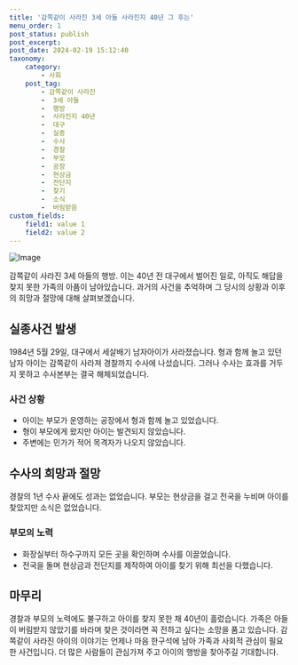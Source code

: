 ```yaml
---
title: '감쪽같이 사라진 3세 아들 사라진지 40년 그 후는'
menu_order: 1
post_status: publish
post_excerpt: 
post_date: 2024-02-19 15:12:40
taxonomy:
    category:
        - 사회
    post_tag:
        - 감쪽같이 사라진
        -  3세 아들
        -  행방
        -  사라진지 40년
        -  대구
        -  실종
        -  수사
        -  경찰
        -  부모
        -  공장
        -  현상금
        -  전단지
        -  찾기
        -  소식
        -  버림받음
custom_fields:
    field1: value 1
    field2: value 2
---
```


![Image](https://imgnews.pstatic.net/image/014/2024/02/19/0005144041_001_20240219130101490.png?type=w647)

감쪽같이 사라진 3세 아들의 행방. 이는 40년 전 대구에서 벌어진 일로, 아직도 해답을 찾지 못한 가족의 아픔이 남아있습니다. 과거의 사건을 추억하며 그 당시의 상황과 이후의 희망과 절망에 대해 살펴보겠습니다.
## 실종사건 발생
1984년 5월 29일, 대구에서 세살배기 남자아이가 사라졌습니다. 형과 함께 놀고 있던 남자 아이는 감쪽같이 사라져 경찰까지 수사에 나섰습니다. 그러나 수사는 효과를 거두지 못하고 수사본부는 결국 해체되었습니다.
### 사건 상황
- 아이는 부모가 운영하는 공장에서 형과 함께 놀고 있었습니다.
- 형이 부모에게 왔지만 아이는 발견되지 않았습니다.
- 주변에는 민가가 적어 목격자가 나오지 않았습니다.
## 수사의 희망과 절망
경찰의 1년 수사 끝에도 성과는 없었습니다. 부모는 현상금을 걸고 전국을 누비며 아이를 찾았지만 소식은 없었습니다.
### 부모의 노력
- 화장실부터 하수구까지 모든 곳을 확인하며 수사를 이끌었습니다.
- 전국을 돌며 현상금과 전단지를 제작하여 아이를 찾기 위해 최선을 다했습니다.
## 마무리
경찰과 부모의 노력에도 불구하고 아이를 찾지 못한 채 40년이 흘렀습니다. 가족은 아들이 버림받지 않았기를 바라며 찾은 것이라면 꼭 전하고 싶다는 소망을 품고 있습니다.
감쪽같이 사라진 아이의 이야기는 언제나 마음 한구석에 남아 가족과 사회적 관심이 필요한 사건입니다. 더 많은 사람들이 관심가져 주고 아이의 행방을 찾아주길 기대합니다.
